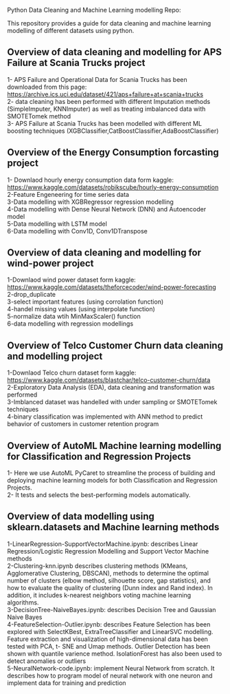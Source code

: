 Python Data Cleaning and Machine Learning modelling Repo:  

This repository provides a guide for data cleaning and machine learning modelling of different datasets using python.  

## Overview of data cleaning and modelling for APS Failure at Scania Trucks project   
1- APS Failure and Operational Data for Scania Trucks has been downloaded from this page:  
https://archive.ics.uci.edu/dataset/421/aps+failure+at+scania+trucks  
2- data cleaning has been performed with different Imputation methods (SimpleImputer, KNNImputer) as well as treating imbalanced data with SMOTETomek method  
3- APS Failure at Scania Trucks has been modelled with different ML boosting techniques (XGBClassifier,CatBoostClassifier,AdaBoostClassifier)  

## Overview of the Energy Consumption forcasting project   
1- Downlaod hourly energy consumption data form kaggle:  
 https://www.kaggle.com/datasets/robikscube/hourly-energy-consumption  
2-Feature Engeneering for time series data   
3-Data modelling with XGBRegressor regression modelling  
4-Data modelling with Dense Neural Network (DNN) and Autoencoder model  
5-Data modelling with LSTM model  
6-Data modelling with Conv1D, Conv1DTranspose  

## Overview of data cleaning and modelling for wind-power project    
1-Downlaod wind power dataset form kaggle:    
 https://www.kaggle.com/datasets/theforcecoder/wind-power-forecasting      
2-drop_duplicate    
3-select important features (using corrolation function)     
4-handel missing values (using interpolate function)   
5-normalize data wtih MinMaxScaler() function  
6-data modelling with regression modellings  


## Overview of Telco Customer Churn data cleaning and modelling project         
1-Downlaod Telco churn dataset form kaggle:     
https://www.kaggle.com/datasets/blastchar/telco-customer-churn/data    
2-Exploratory Data Analysis (EDA), data cleaning and transformation was performed     
3-Imblanced dataset was handelled with under sampling or SMOTETomek techniques    
4-binary classification was implemented with ANN method to predict behavior of customers in customer retention program    


## Overview of AutoML Machine learning modelling for Classification and Regression Projects   
1- Here we use AutoML PyCaret to streamline the process of building and deploying machine learning models for both Classification and Regression Projects.    
2- It tests and selects the best-performing models automatically.    


## Overview of data modelling using sklearn.datasets and Machine learning methods      
1-LinearRegression-SupportVectorMachine.ipynb: describes Linear Regression/Logistic Regression Modelling and Support Vector Machine methods      
2-Clustering-knn.ipynb describes clustering methods (KMeans, Agglomerative Clustering, DBSCAN), methods to determine the optimal number of clusters (elbow method, silhouette score, gap statistics), and how to evaluate the quality of clustering (Dunn index and Rand index). In addition, it includes k-nearest neighbors voting machine learning algorithms.    
3-DecisionTree-NaiveBayes.ipynb: describes Decision Tree and Gaussian Naive Bayes        
4-FeatureSelection-Outlier.ipynb: describes Feature Selection has been explored with SelectKBest, ExtraTreeClassifier and LinearSVC modelling.   Feature extraction and visualization of high-dimensional data has been tested with PCA, t- SNE and Umap methods. Outlier Detection has been shown with quantile varience method. IsolationForest has also been used to detect anomalies or outliers           
5-NeuralNetwork-code.ipynb: implement Neural Network from scratch. It describes how to program model of neural network with one neuron and implement data for training and prediction  